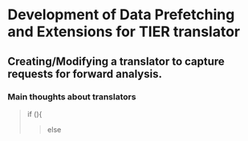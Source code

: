 # Development of Data Prefetching and Extensions for TIER translator #
## Creating/Modifying a translator to capture requests for forward analysis. ##
### Main thoughts about translators ###
>if (){
>> else

